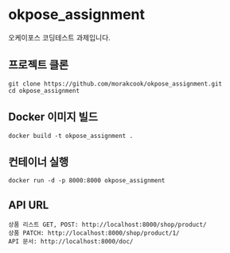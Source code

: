 # okpose_assignment
오케이포스 코딩테스트 과제입니다.


## 프로젝트 클론
```
git clone https://github.com/morakcook/okpose_assignment.git
cd okpose_assignment
```

## Docker 이미지 빌드
```
docker build -t okpose_assignment .
```

## 컨테이너 실행
```
docker run -d -p 8000:8000 okpose_assignment
```

## API URL
```
상품 리스트 GET, POST: http://localhost:8000/shop/product/
상품 PATCH: http://localhost:8000/shop/product/1/
API 문서: http://localhost:8000/doc/
```